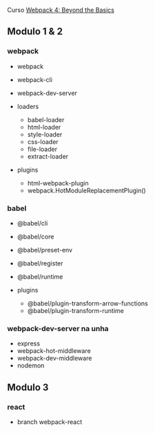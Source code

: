 Curso [Webpack 4: Beyond the Basics](https://www.udemy.com/course/webpack-beyond-the-basics/)

## Modulo 1 & 2

### webpack

- webpack
- webpack-cli
- webpack-dev-server

- loaders
  - babel-loader
  - html-loader
  - style-loader
  - css-loader
  - file-loader
  - extract-loader

- plugins
  - html-webpack-plugin
  - webpack.HotModuleReplacementPlugin()

### babel

- @babel/cli
- @babel/core
- @babel/preset-env
- @babel/register
- @babel/runtime

- plugins
  - @babel/plugin-transform-arrow-functions
  - @babel/plugin-transform-runtime

### webpack-dev-server na unha

- express
- webpack-hot-middleware
- webpack-dev-middleware
- nodemon

## Modulo 3

### react

- branch webpack-react